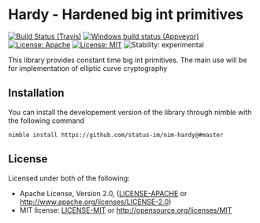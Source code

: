 # Hardy - Hardened big int primitives

[![Build Status (Travis)](https://img.shields.io/travis/status-im/nim-hardy/master.svg?label=Linux%20/%20macOS "Linux/macOS build status (Travis)")](https://travis-ci.org/status-im/nim-hardy)
[![Windows build status (Appveyor)](https://img.shields.io/appveyor/ci/nimbus/nim-hardy/master.svg?label=Windows "Windows build status (Appveyor)")](https://ci.appveyor.com/project/nimbus/nim-hardy)
[![License: Apache](https://img.shields.io/badge/License-Apache%202.0-blue.svg)](https://opensource.org/licenses/Apache-2.0)
[![License: MIT](https://img.shields.io/badge/License-MIT-blue.svg)](https://opensource.org/licenses/MIT)
![Stability: experimental](https://img.shields.io/badge/stability-experimental-orange.svg)

This library provides constant time big int primitives.
The main use will be for implementation of elliptic curve cryptography

## Installation

You can install the developement version of the library through nimble with the following command
```
nimble install https://github.com/status-im/nim-hardy@#master
```

## License

Licensed under both of the following:

 * Apache License, Version 2.0, ([LICENSE-APACHE](LICENSE-APACHE) or http://www.apache.org/licenses/LICENSE-2.0)
 * MIT license: [LICENSE-MIT](LICENSE-MIT) or http://opensource.org/licenses/MIT
